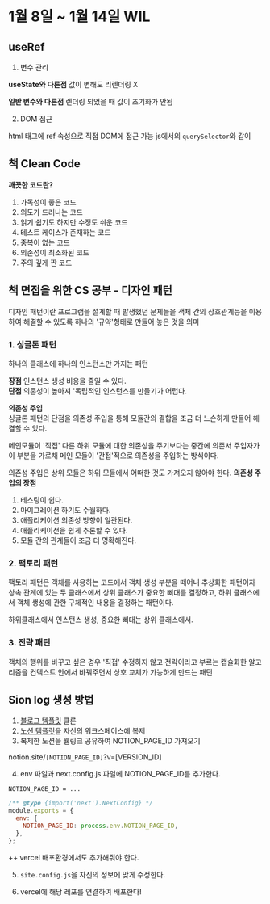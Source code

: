 # 1월 8일 ~ 1월 14일 WIL

## useRef

1. 변수 관리

**useState와 다른점**
값이 변해도 리렌더링 X

**일반 변수와 다른점**
렌더링 되었을 때 값이 초기화가 안됨

2. DOM 접근

html 태그에 ref 속성으로 직접 DOM에 접근 가능
js에서의 `querySelector`와 같이

## 책 Clean Code

**깨끗한 코드란?**

1. 가독성이 좋은 코드
2. 의도가 드러나는 코드
3. 읽기 쉽기도 하지만 수정도 쉬운 코드
4. 테스트 케이스가 존재하는 코드
5. 중복이 없는 코드
6. 의존성이 최소화된 코드
7. 주의 깊게 짠 코드

## 책 면접을 위한 CS 공부 - 디자인 패턴

디자인 패턴이란 프로그램을 설계할 때 발생했던 문제들을 객체 간의 상호관계등을 이용하여 해결할 수 있도록 하나의 '규약'형태로 만들어 놓은 것을 의미

### 1. 싱글톤 패턴

하나의 클래스에 하나의 인스턴스만 가지는 패턴

**장점**
인스턴스 생성 비용을 줄일 수 있다.  
**단점**
의존성이 높아져 '독립적인'인스턴스를 만들기가 어렵다.

**의존성 주입**  
싱글톤 패턴의 단점을 의존성 주입을 통해 모듈간의 결합을 조금 더 느슨하게 만들어 해결할 수 있다.

메인모듈이 '직접' 다른 하위 모듈에 대한 의존성을 주기보다는 중간에 의존서 주입자가 이 부분을 가로채 메인 모듈이 '간접'적으로 의존성을 주입하는 방식이다.

의존성 주입은 상위 모듈은 하위 모듈에서 어떠한 것도 가져오지 않아야 한다.
**의존성 주입의 장점**

1. 테스팅이 쉽다.
2. 마이그레이션 하기도 수월하다.
3. 애플리케이션 의존성 방향이 일관된다.
4. 애플리케이션을 쉽게 추론할 수 있다.
5. 모듈 간의 관계들이 조금 더 명확해진다.

### 2. 팩토리 패턴

팩토리 패턴은 객체를 사용하는 코드에서 객체 생성 부분을 떼어내 추상화한 패턴이자 상속 관계에 있는 두 클래스에서 상위 클래스가 중요한 뼈대를 결정하고, 하위 클래스에서 객체 생성에 관한 구체적인 내용을 결정하는 패턴이다.

하위클래스에서 인스턴스 생성, 중요한 뼈대는 상위 클래스에서.

### 3. 전략 패턴
객체의 행위를 바꾸고 싶은 경우 '직접' 수정하지 않고 전략이라고 부르는 캡슐화한 알고리즘을 컨텍스트 안에서 바꿔주면서 상호 교체가 가능하게 만드는 패턴



## Sion log 생성 방법

1. [블로그 템플릿](https://github.com/morethanmin/morethan-log) 클론
2. [노션 템플릿](https://quasar-season-ed5.notion.site/12c38b5f459d4eb9a759f92fba6cea36?v=2e7962408e3842b2a1a801bf3546edda)을 자신의 워크스페이스에 복제
3. 복제한 노션을 웹링크 공유하여 NOTION_PAGE_ID 가져오기

notion.site/`[NOTION_PAGE_ID]`?v=[VERSION_ID]

4. env 파일과 next.config.js 파일에 NOTION_PAGE_ID를 추가한다.

```env
NOTION_PAGE_ID = ...
```

```js
/** @type {import('next').NextConfig} */
module.exports = {
  env: {
    NOTION_PAGE_ID: process.env.NOTION_PAGE_ID,
  },
};
```

++ vercel 배포환경에서도 추가해줘야 한다.

5. `site.config.js`을 자신의 정보에 맞게 수정한다.

6. vercel에 해당 레포를 연결하여 배포한다!
